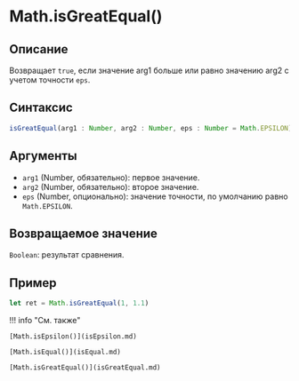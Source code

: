 # Math.isGreatEqual()

## Описание
Возвращает `true`, если значение arg1 больше или равно значению arg2 с учетом точности `eps`.

## Синтаксис
```javascript
isGreatEqual(arg1 : Number, arg2 : Number, eps : Number = Math.EPSILON) -> Number
``` 

## Аргументы
- `arg1` (Number, обязательно): первое значение.
- `arg2` (Number, обязательно): второе значение.
- `eps` (Number, опционально): значение точности, по умолчанию равно `Math.EPSILON`.

## Возвращаемое значение
`Boolean`: результат сравнения.

## Пример
``` javascript linenums="1"
let ret = Math.isGreatEqual(1, 1.1)
``` 

!!! info "См. также"

    [Math.isEpsilon()](isEpsilon.md)

    [Math.isEqual()](isEqual.md)

    [Math.isGreatEqual()](isGreatEqual.md)
